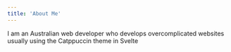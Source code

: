 ```yaml
---
title: 'About Me'
---
```


I am an Australian web developer who develops overcomplicated websites usually using the Catppuccin theme in Svelte
